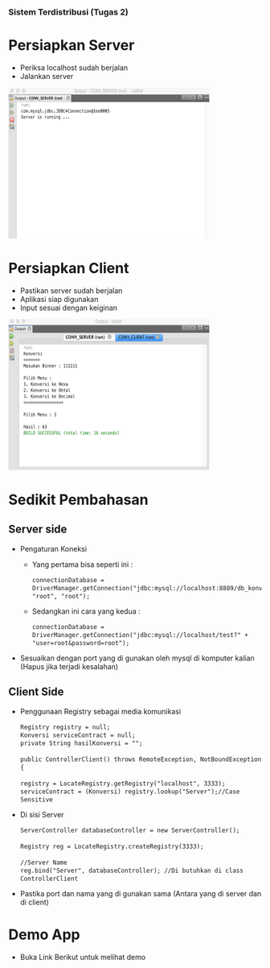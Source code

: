 ### Sistem Terdistribusi (Tugas 2)

# Persiapkan Server
- Periksa localhost sudah berjalan
- Jalankan server

<img src="https://github.com/Danboru/Sistem-Terdistribusi-Tugas-2-/blob/master/IMAGES/1.png"  width="400" height="300" />

# Persiapkan Client
- Pastikan server sudah berjalan
- Aplikasi siap digunakan
- Input sesuai dengan keiginan

<img src="https://github.com/Danboru/Sistem-Terdistribusi-Tugas-2-/blob/master/IMAGES/2.png?raw=true"  width="400" height="300" />

# Sedikit Pembahasan
## Server side

- Pengaturan Koneksi
  - Yang pertama bisa seperti ini :

        connectionDatabase = DriverManager.getConnection("jdbc:mysql://localhost:8889/db_konversi", "root", "root");
            
  - Sedangkan ini cara yang kedua :
            
        connectionDatabase = DriverManager.getConnection("jdbc:mysql://localhost/test?" + "user=root&password=root");

- Sesuaikan dengan port yang di gunakan oleh mysql di komputer kalian (Hapus jika terjadi kesalahan)

## Client Side

- Penggunaan Registry sebagai media komunikasi
          
      Registry registry = null;
      Konversi serviceContract = null;
      private String hasilKonversi = "";
    
      public ControllerClient() throws RemoteException, NotBoundException  {
        
      registry = LocateRegistry.getRegistry("localhost", 3333);        
      serviceContract = (Konversi) registry.lookup("Server");//Case Sensitive
    
- Di sisi Server
                
      ServerController databaseController = new ServerController();
        
      Registry reg = LocateRegistry.createRegistry(3333);
        
      //Server Name
      reg.bind("Server", databaseController); //Di butuhkan di class ControllerClient

- Pastika port dan nama yang di gunakan sama (Antara yang di server dan di client)

# Demo App
- Buka Link Berikut untuk melihat demo 
